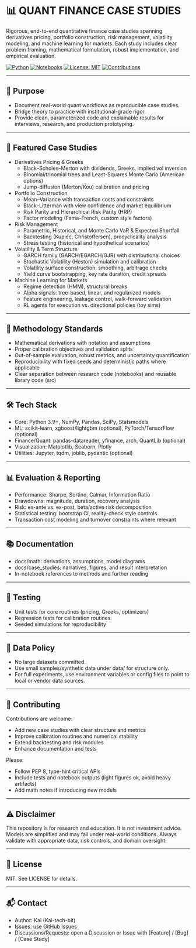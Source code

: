 # 📊 QUANT FINANCE CASE STUDIES

Rigorous, end-to-end quantitative finance case studies spanning derivatives pricing, portfolio construction, risk management, volatility modeling, and machine learning for markets. Each study includes clear problem framing, mathematical formulation, robust implementation, and empirical evaluation.

[![Python](https://img.shields.io/badge/Python-3.9%2B-3776AB?logo=python&logoColor=white)]()
[![Notebooks](https://img.shields.io/badge/Jupyter-Notebooks-F37626?logo=jupyter&logoColor=white)]()
[![License: MIT](https://img.shields.io/badge/License-MIT-yellow.svg)]()
[![Contributions](https://img.shields.io/badge/Contributions-Welcome-brightgreen.svg)]()

---

## 🎯 Purpose

- Document real-world quant workflows as reproducible case studies.
- Bridge theory to practice with institutional-grade rigor.
- Provide clean, parameterized code and explainable results for interviews, research, and production prototyping.

---

## 🔬 Featured Case Studies

- Derivatives Pricing & Greeks
  - Black–Scholes–Merton with dividends, Greeks, implied vol inversion
  - Binomial/trinomial trees and Least-Squares Monte Carlo (American options)
  - Jump-diffusion (Merton/Kou) calibration and pricing
- Portfolio Construction
  - Mean–Variance with transaction costs and constraints
  - Black–Litterman with view confidence and market equilibrium
  - Risk Parity and Hierarchical Risk Parity (HRP)
  - Factor modeling (Fama–French, custom style factors)
- Risk Management
  - Parametric, Historical, and Monte Carlo VaR & Expected Shortfall
  - Backtesting (Kupiec, Christoffersen), procyclicality analysis
  - Stress testing (historical and hypothetical scenarios)
- Volatility & Term Structure
  - GARCH family (GARCH/EGARCH/GJR) with distributional choices
  - Stochastic Volatility (Heston) simulation and calibration
  - Volatility surface construction: smoothing, arbitrage checks
  - Yield curve bootstrapping, key rate duration, credit spreads
- Machine Learning for Markets
  - Regime detection (HMM), structural breaks
  - Alpha signals: tree-based, linear, and regularized models
  - Feature engineering, leakage control, walk-forward validation
  - RL agents for execution vs. directional policies (toy sims)

---

## 🧮 Methodology Standards

- Mathematical derivations with notation and assumptions
- Proper calibration objectives and validation splits
- Out-of-sample evaluation, robust metrics, and uncertainty quantification
- Reproducibility with fixed seeds and deterministic paths where applicable
- Clear separation between research code (notebooks) and reusable library code (src)

---

## 🛠️ Tech Stack

- Core: Python 3.9+, NumPy, Pandas, SciPy, Statsmodels
- ML: scikit-learn, xgboost/lightgbm (optional), PyTorch/TensorFlow (optional)
- Finance/Quant: pandas-datareader, yfinance, arch, QuantLib (optional)
- Visualization: Matplotlib, Seaborn, Plotly
- Utilities: Jupyter, tqdm, joblib, pydantic (optional)

---

## 📊 Evaluation & Reporting

- Performance: Sharpe, Sortino, Calmar, Information Ratio
- Drawdowns: magnitude, duration, recovery analysis
- Risk: ex-ante vs. ex-post, beta/active risk decomposition
- Statistical testing: bootstrap CI, reality-check style controls
- Transaction cost modeling and turnover constraints where relevant

---

## 📚 Documentation

- docs/math: derivations, assumptions, model diagrams
- docs/case_studies: narratives, figures, and result interpretation
- In-notebook references to methods and further reading

---

## 🧪 Testing


- Unit tests for core routines (pricing, Greeks, optimizers)
- Regression tests for calibration routines
- Seeded simulations for reproducibility

---

## 🧱 Data Policy

- No large datasets committed.
- Use small samples/synthetic data under data/ for structure only.
- For full experiments, use environment variables or config files to point to local or vendor data sources.

---

## 🤝 Contributing

Contributions are welcome:
- Add new case studies with clear structure and metrics
- Improve calibration routines and numerical stability
- Extend backtesting and risk modules
- Enhance documentation and tests

Please:
- Follow PEP 8, type-hint critical APIs
- Include tests and notebook outputs (light figures ok, avoid heavy artifacts)
- Add math notes if introducing new models

---

## ⚠️ Disclaimer

This repository is for research and education. It is not investment advice. Models are simplified and may fail under real-world conditions. Always validate with appropriate data, risk controls, and domain oversight.

---

## 📄 License

MIT. See LICENSE for details.

---

## 📬 Contact

- Author: Kai (Kai-tech-bit)
- Issues: use GitHub Issues
- Discussions/Requests: open a Discussion or Issue with [Feature] / [Bug] / [Case Study]



